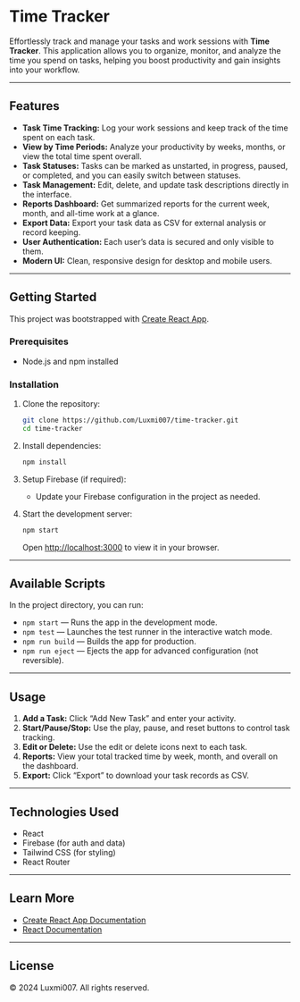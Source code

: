 # Time Tracker

Effortlessly track and manage your tasks and work sessions with **Time Tracker**. This application allows you to organize, monitor, and analyze the time you spend on tasks, helping you boost productivity and gain insights into your workflow.

---

## Features

- **Task Time Tracking:** Log your work sessions and keep track of the time spent on each task.
- **View by Time Periods:** Analyze your productivity by weeks, months, or view the total time spent overall.
- **Task Statuses:** Tasks can be marked as unstarted, in progress, paused, or completed, and you can easily switch between statuses.
- **Task Management:** Edit, delete, and update task descriptions directly in the interface.
- **Reports Dashboard:** Get summarized reports for the current week, month, and all-time work at a glance.
- **Export Data:** Export your task data as CSV for external analysis or record keeping.
- **User Authentication:** Each user’s data is secured and only visible to them.
- **Modern UI:** Clean, responsive design for desktop and mobile users.

---

## Getting Started

This project was bootstrapped with [Create React App](https://github.com/facebook/create-react-app).

### Prerequisites

- Node.js and npm installed

### Installation

1. Clone the repository:
    ```bash
    git clone https://github.com/Luxmi007/time-tracker.git
    cd time-tracker
    ```
2. Install dependencies:
    ```bash
    npm install
    ```
3. Setup Firebase (if required):
    - Update your Firebase configuration in the project as needed.

4. Start the development server:
    ```bash
    npm start
    ```
    Open [http://localhost:3000](http://localhost:3000) to view it in your browser.

---

## Available Scripts

In the project directory, you can run:

- `npm start` — Runs the app in the development mode.
- `npm test` — Launches the test runner in the interactive watch mode.
- `npm run build` — Builds the app for production.
- `npm run eject` — Ejects the app for advanced configuration (not reversible).

---

## Usage

1. **Add a Task:** Click “Add New Task” and enter your activity.
2. **Start/Pause/Stop:** Use the play, pause, and reset buttons to control task tracking.
3. **Edit or Delete:** Use the edit or delete icons next to each task.
4. **Reports:** View your total tracked time by week, month, and overall on the dashboard.
5. **Export:** Click “Export” to download your task records as CSV.

---

## Technologies Used

- React
- Firebase (for auth and data)
- Tailwind CSS (for styling)
- React Router

---

## Learn More

- [Create React App Documentation](https://facebook.github.io/create-react-app/docs/getting-started)
- [React Documentation](https://reactjs.org/)

---

## License

&copy; 2024 Luxmi007. All rights reserved.
